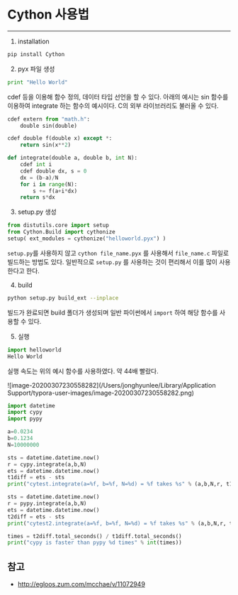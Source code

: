 # Cython 사용법

---

1. installation

```bash
pip install Cython
```

2. pyx 파일 생성

``` python
print "Hello World"
```

cdef 등을 이용해 함수 정의, 데이터 타입 선언을 할 수 있다. 아래의 예시는 sin 함수를 이용하여 integrate 하는 함수의 예시이다. C의 외부 라이브러리도 불러올 수 있다. 

``` python
cdef extern from "math.h":
	double sin(double)

cdef double f(double x) except *:
	return sin(x**2)

def integrate(double a, double b, int N):
	cdef int i
	cdef double dx, s = 0
	dx = (b-a)/N
	for i in range(N):
		s += f(a+i*dx)
	return s*dx
```

3. setup.py 생성

```python
from distutils.core import setup
from Cython.Build import cythonize
setup( ext_modules = cythonize("helloworld.pyx") )
```

`setup.py`를 사용하지 않고 `cython file_name.pyx` 를 사용해서 `file_name.c` 파일로 빌드하는 방법도 있다. 일반적으로 `setup.py` 를 사용하는 것이 편리해서 이를 많이 사용한다고 한다. 

4. build

``` bash
python setup.py build_ext --inplace
```

빌드가 완료되면 build 폴더가 생성되며 일반 파이썬에서 `import` 하여 해당 함수를 사용할 수 있다. 

5. 실행

``` python
import helloworld
Hello World
```

실행 속도는 위의 예시 함수를 사용하였다. 약 44배 빨랐다.

![image-20200307230558282](/Users/jonghyunlee/Library/Application Support/typora-user-images/image-20200307230558282.png)

``` python
import datetime
import cypy
import pypy

a=0.0234
b=0.1234
N=10000000

sts = datetime.datetime.now()
r = cypy.integrate(a,b,N)
ets = datetime.datetime.now()
t1diff = ets - sts
print("cytest.integrate(a=%f, b=%f, N=%d) = %f takes %s" % (a,b,N,r, t1diff))

sts = datetime.datetime.now()
r = pypy.integrate(a,b,N)
ets = datetime.datetime.now()
t2diff = ets - sts
print("cytest2.integrate(a=%f, b=%f, N=%d) = %f takes %s" % (a,b,N,r, t2diff))

times = t2diff.total_seconds() / t1diff.total_seconds()
print("cypy is faster than pypy %d times" % int(times))
```

## 참고

- http://egloos.zum.com/mcchae/v/11072949